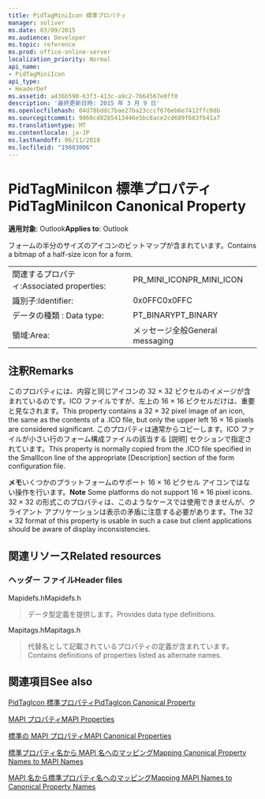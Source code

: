 ```yaml
---
title: PidTagMiniIcon 標準プロパティ
manager: soliver
ms.date: 03/09/2015
ms.audience: Developer
ms.topic: reference
ms.prod: office-online-server
localization_priority: Normal
api_name:
- PidTagMiniIcon
api_type:
- HeaderDef
ms.assetid: a436b590-63f3-413c-a9c2-7664567e0ff0
description: '最終更新日時: 2015 年 3 月 9 日'
ms.openlocfilehash: 04d78bddc7bae27ba23cccf676eb6e7412ffc0db
ms.sourcegitcommit: 9d60cd82b5413446e5bc8ace2cd689f683fb41a7
ms.translationtype: MT
ms.contentlocale: ja-JP
ms.lasthandoff: 06/11/2018
ms.locfileid: "19803006"
---
```

# <a name="pidtagminiicon-canonical-property"></a><span data-ttu-id="30b70-103">PidTagMiniIcon 標準プロパティ</span><span class="sxs-lookup"><span data-stu-id="30b70-103">PidTagMiniIcon Canonical Property</span></span>

  
  
<span data-ttu-id="30b70-104">**適用対象**: Outlook</span><span class="sxs-lookup"><span data-stu-id="30b70-104">**Applies to**: Outlook</span></span> 
  
<span data-ttu-id="30b70-105">フォームの半分のサイズのアイコンのビットマップが含まれています。</span><span class="sxs-lookup"><span data-stu-id="30b70-105">Contains a bitmap of a half-size icon for a form.</span></span>
  
|||
|:-----|:-----|
|<span data-ttu-id="30b70-106">関連するプロパティ:</span><span class="sxs-lookup"><span data-stu-id="30b70-106">Associated properties:</span></span>  <br/> |<span data-ttu-id="30b70-107">PR_MINI_ICON</span><span class="sxs-lookup"><span data-stu-id="30b70-107">PR_MINI_ICON</span></span>  <br/> |
|<span data-ttu-id="30b70-108">識別子:</span><span class="sxs-lookup"><span data-stu-id="30b70-108">Identifier:</span></span>  <br/> |<span data-ttu-id="30b70-109">0x0FFC</span><span class="sxs-lookup"><span data-stu-id="30b70-109">0x0FFC</span></span>  <br/> |
|<span data-ttu-id="30b70-110">データの種類 : </span><span class="sxs-lookup"><span data-stu-id="30b70-110">Data type:</span></span>  <br/> |<span data-ttu-id="30b70-111">PT_BINARY</span><span class="sxs-lookup"><span data-stu-id="30b70-111">PT_BINARY</span></span>  <br/> |
|<span data-ttu-id="30b70-112">領域:</span><span class="sxs-lookup"><span data-stu-id="30b70-112">Area:</span></span>  <br/> |<span data-ttu-id="30b70-113">メッセージ全般</span><span class="sxs-lookup"><span data-stu-id="30b70-113">General messaging</span></span>  <br/> |
   
## <a name="remarks"></a><span data-ttu-id="30b70-114">注釈</span><span class="sxs-lookup"><span data-stu-id="30b70-114">Remarks</span></span>

<span data-ttu-id="30b70-115">このプロパティには、内容と同じアイコンの 32 × 32 ピクセルのイメージが含まれているのです。ICO ファイルですが、左上の 16 × 16 ピクセルだけは、重要と見なされます。</span><span class="sxs-lookup"><span data-stu-id="30b70-115">This property contains a 32 × 32 pixel image of an icon, the same as the contents of a .ICO file, but only the upper left 16 × 16 pixels are considered significant.</span></span> <span data-ttu-id="30b70-116">このプロパティは通常からコピーします。ICO ファイルが小さい行のフォーム構成ファイルの該当する [説明] セクションで指定されています。</span><span class="sxs-lookup"><span data-stu-id="30b70-116">This property is normally copied from the .ICO file specified in the SmallIcon line of the appropriate [Description] section of the form configuration file.</span></span>
  
 <span data-ttu-id="30b70-117">**メモ**いくつかのプラットフォームのサポート 16 × 16 ピクセル アイコンではない操作を行います。</span><span class="sxs-lookup"><span data-stu-id="30b70-117">**Note** Some platforms do not support 16 × 16 pixel icons.</span></span> <span data-ttu-id="30b70-118">32 × 32 の形式このプロパティは、このようなケースでは使用できませんが、クライアント アプリケーションは表示の矛盾に注意する必要があります。</span><span class="sxs-lookup"><span data-stu-id="30b70-118">The 32 × 32 format of this property is usable in such a case but client applications should be aware of display inconsistencies.</span></span> 
  
## <a name="related-resources"></a><span data-ttu-id="30b70-119">関連リソース</span><span class="sxs-lookup"><span data-stu-id="30b70-119">Related resources</span></span>

### <a name="header-files"></a><span data-ttu-id="30b70-120">ヘッダー ファイル</span><span class="sxs-lookup"><span data-stu-id="30b70-120">Header files</span></span>

<span data-ttu-id="30b70-121">Mapidefs.h</span><span class="sxs-lookup"><span data-stu-id="30b70-121">Mapidefs.h</span></span>
  
> <span data-ttu-id="30b70-122">データ型定義を提供します。</span><span class="sxs-lookup"><span data-stu-id="30b70-122">Provides data type definitions.</span></span>
    
<span data-ttu-id="30b70-123">Mapitags.h</span><span class="sxs-lookup"><span data-stu-id="30b70-123">Mapitags.h</span></span>
  
> <span data-ttu-id="30b70-124">代替名として記載されているプロパティの定義が含まれています。</span><span class="sxs-lookup"><span data-stu-id="30b70-124">Contains definitions of properties listed as alternate names.</span></span>
    
## <a name="see-also"></a><span data-ttu-id="30b70-125">関連項目</span><span class="sxs-lookup"><span data-stu-id="30b70-125">See also</span></span>



[<span data-ttu-id="30b70-126">PidTagIcon 標準プロパティ</span><span class="sxs-lookup"><span data-stu-id="30b70-126">PidTagIcon Canonical Property</span></span>](pidtagicon-canonical-property.md)


[<span data-ttu-id="30b70-127">MAPI プロパティ</span><span class="sxs-lookup"><span data-stu-id="30b70-127">MAPI Properties</span></span>](mapi-properties.md)
  
[<span data-ttu-id="30b70-128">標準の MAPI プロパティ</span><span class="sxs-lookup"><span data-stu-id="30b70-128">MAPI Canonical Properties</span></span>](mapi-canonical-properties.md)
  
[<span data-ttu-id="30b70-129">標準プロパティ名から MAPI 名へのマッピング</span><span class="sxs-lookup"><span data-stu-id="30b70-129">Mapping Canonical Property Names to MAPI Names</span></span>](mapping-canonical-property-names-to-mapi-names.md)
  
[<span data-ttu-id="30b70-130">MAPI 名から標準プロパティ名へのマッピング</span><span class="sxs-lookup"><span data-stu-id="30b70-130">Mapping MAPI Names to Canonical Property Names</span></span>](mapping-mapi-names-to-canonical-property-names.md)

